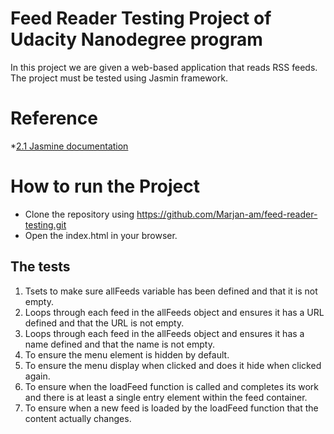# Feed Reader Testing Project of Udacity Nanodegree program

In this project we are given a web-based application that reads RSS feeds. The project must be tested using Jasmin framework.


# Reference

*[2.1 Jasmine documentation](https://jasmine.github.io/2.1/introduction.html)

# How to run the Project
- Clone the repository using https://github.com/Marjan-am/feed-reader-testing.git
- Open the index.html in your browser.
## The tests
1. Tsets to make sure allFeeds variable has been defined and that it is not empty.
2. Loops through each feed in the allFeeds object and ensures it has a URL defined and that the URL is not empty.
3. Loops through each feed in the allFeeds object and ensures it has a name defined and that the name is not empty.
4. To ensure the menu element is hidden by default. 
5. To ensure the menu display when clicked and does it hide when clicked again.
6. To ensure when the loadFeed function is called and completes its work and there is at least a single entry element within the feed container.
7. To ensure when a new feed is loaded by the loadFeed function that the content actually changes.

